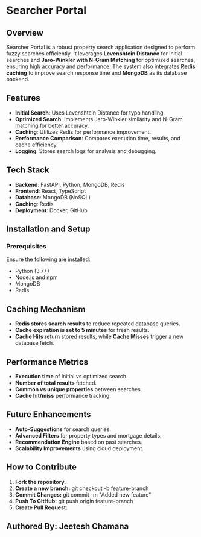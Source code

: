 # **Searcher Portal**

## **Overview**
Searcher Portal is a robust property search application designed to perform fuzzy searches efficiently. It leverages **Levenshtein Distance** for initial searches and **Jaro-Winkler with N-Gram Matching** for optimized searches, ensuring high accuracy and performance. The system also integrates **Redis caching** to improve search response time and **MongoDB** as its database backend.

## **Features**
- **Initial Search**: Uses Levenshtein Distance for typo handling.
- **Optimized Search**: Implements Jaro-Winkler similarity and N-Gram matching for better accuracy.
- **Caching**: Utilizes Redis for performance improvement.
- **Performance Comparison**: Compares execution time, results, and cache efficiency.
- **Logging**: Stores search logs for analysis and debugging.

## **Tech Stack**
- **Backend**: FastAPI, Python, MongoDB, Redis
- **Frontend**: React, TypeScript
- **Database**: MongoDB (NoSQL)
- **Caching**: Redis
- **Deployment**: Docker, GitHub

## **Installation and Setup**
### **Prerequisites**
Ensure the following are installed:
- Python (3.7+)
- Node.js and npm
- MongoDB
- Redis

## **Caching Mechanism**
- **Redis stores search results** to reduce repeated database queries.
- **Cache expiration is set to 5 minutes** for fresh results.
- **Cache Hits** return stored results, while **Cache Misses** trigger a new database fetch.

## **Performance Metrics**
- **Execution time** of initial vs optimized search.
- **Number of total results** fetched.
- **Common vs unique properties** between searches.
- **Cache hit/miss** performance tracking.

## **Future Enhancements**
- **Auto-Suggestions** for search queries.
- **Advanced Filters** for property types and mortgage details.
- **Recommendation Engine** based on past searches.
- **Scalability Improvements** using cloud deployment.

## **How to Contribute**
1. **Fork the repository.**
2. **Create a new branch:**
   git checkout -b feature-branch
3. **Commit Changes:**
   git commit -m "Added new feature"
4. **Push To GitHub:**
   git push origin feature-branch
4. **Create Pull Request:**


## **Authored By: Jeetesh Chamana** 
